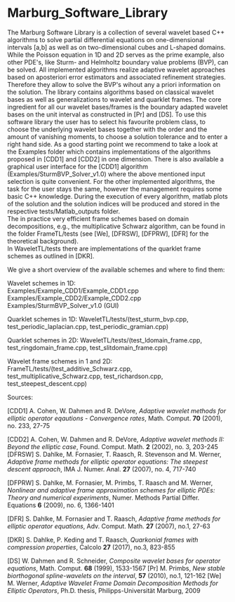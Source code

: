 # Marburg_Software_Library
The Marburg Software Library is a collection of several wavelet based C++ algorithms
 to solve partial differential equations on one-dimensional intervals [a,b] as well as on two-dimensional cubes and L-shaped domains. While the Poisson equation in 1D and 2D serves as the prime example, also other PDE's, like Sturm- and Helmholtz boundary value problems (BVP), can be solved. All implemented algorithms realize adaptive wavelet approaches based on aposteriori error estimators and associated refinement strategies. Therefore they allow to solve the BVP's wihout any a priori information on the solution. The library contains algorithms based on classical wavelet bases as well as generalizations to wavelet and quarklet frames.
The core ingredient for all our wavelet bases/frames is the boundary adapted wavelet bases on the unit interval as constructed in [Pr] and [DS]. 
To use this software library the user has to select his favourite problem class, to choose the underlying wavelet bases
together with the order and the amount of vanishing moments, to choose a solution tolerance and to enter a right hand side.
As a good starting point we recommend to take a look at the Examples folder which contains implementations of the algorithms proposed in [CDD1] and [CDD2] in one dimension. There is also available a graphical user interface for the [CDD1] algorithm (Examples/SturmBVP_Solver_v1.0) where the above mentioned input selection is quite convenient.
For the other implemented algorithms, the task for the user stays the same, however the management requires some basic C++ knowledge. During the execution of every algorithm, matlab plots of the solution and the solution indices will be produced and stored in the respective tests/Matlab_outputs folder.  
The in practice very efficient frame schemes based on domain decompositions, e.g., the multiplicative Schwarz algorithm, can be found in the folder FrameTL/tests (see [We], [DFRSW], [DFPRW], [DFR] for the theoretical background).  
In WaveletTL/tests there are implementations of the quarklet frame schemes as outlined in [DKR].

We give a short overview of the available schemes and where to find them:


Wavelet schemes in 1D:  
Examples/Example_CDD1/Example_CDD1.cpp  
Examples/Example_CDD2/Example_CDD2.cpp  
Examples/SturmBVP_Solver_v1.0 (GUI)

Quarklet schemes in 1D:
WaveletTL/tests/(test_sturm_bvp.cpp, test_periodic_laplacian.cpp, test_periodic_gramian.cpp)

Quarklet schemes in 2D:
WaveletTL/tests/(test_ldomain_frame.cpp, test_ringdomain_frame.cpp, test_slitdomain_frame.cpp)


Wavelet frame schemes in 1 and 2D:
FrameTL/tests/(test_additive_Schwarz.cpp, test_multiplicative_Schwarz.cpp, test_richardson.cpp, test_steepest_descent.cpp)  



Sources:

[CDD1] A. Cohen, W. Dahmen and R. DeVore, *Adaptive wavelet methods for elliptic operator eqautions - Convergence rates*, Math. Comput. **70** (2001), no. 233, 27-75

[CDD2] A. Cohen, W. Dahmen and R. DeVore, *Adaptive wavelet methods II: Beyond the elliptic case*, Found. Comput. Math. **2** (2002), no. 3, 203-245
[DFRSW] S. Dahlke, M. Fornasier, T. Raasch, R. Stevenson and M. Werner, *Adaptive frame methods for elliptic operator equations: The steepest descent approach*, IMA J. Numer. Anal. **27** (2007), no. 4, 717-740

[DFPRW] S. Dahlke, M. Fornasier, M. Primbs, T. Raasch and M. Werner, *Nonlinear and adaptive frame approximation schemes for elliptic PDEs: Theory and numerical experiments*, Numer. Methods Partial Differ. Equations **6** (2009), no. 6, 1366-1401

[DFR] S. Dahlke, M. Fornasier and T. Raasch, *Adaptive frame methods for elliptic operator equations*, Adv. Comput. Math. **27** (2007), no.1, 27-63 

[DKR] S. Dahlke, P. Keding and T. Raasch, *Quarkonial frames with compression properties*, Calcolo **27** (2017), no.3, 823-855

[DS]  W. Dahmen and R. Schneider, *Composite wavelet bases for operator equations*, Math. Comput. **68** (1999), 1533-1567 
[Pr]  M. Primbs, *New stable biorthogonal spline-wavelets on the interval*, **57** (2010), no.1, 121-162 
[We]  M. Werner, *Adaptive Wavelet Frame Domain Decomposition Methods for Elliptic Operators*, Ph.D. thesis, Philipps-Universität Marburg, 2009 
 
